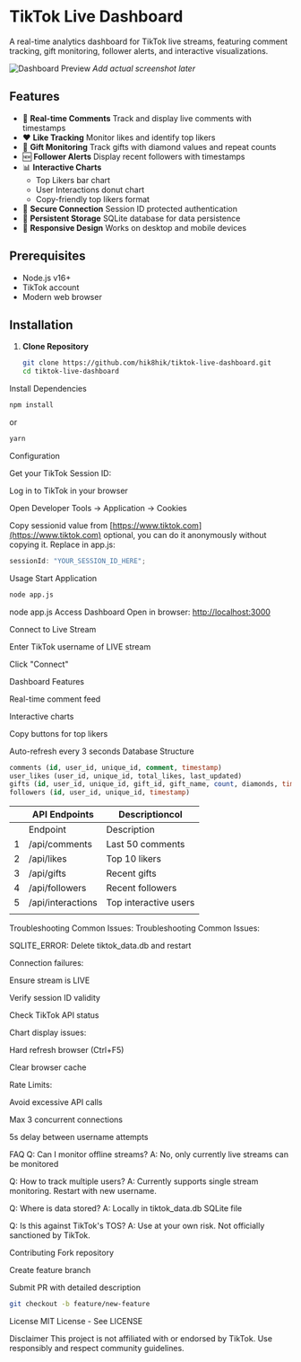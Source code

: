 # TikTok Live Dashboard

A real-time analytics dashboard for TikTok live streams, featuring comment tracking, gift monitoring, follower alerts, and interactive visualizations.

![Dashboard Preview](https://placehold.co/800x400/png)
_Add actual screenshot later_

## Features

- 🎤 **Real-time Comments**
  Track and display live comments with timestamps
- ❤️ **Like Tracking**
  Monitor likes and identify top likers
- 🎁 **Gift Monitoring**
  Track gifts with diamond values and repeat counts
- 🆕 **Follower Alerts**
  Display recent followers with timestamps
- 📊 **Interactive Charts**
  - Top Likers bar chart
  - User Interactions donut chart
  - Copy-friendly top likers format
- 🔐 **Secure Connection**
  Session ID protected authentication
- 📁 **Persistent Storage**
  SQLite database for data persistence
- 📱 **Responsive Design**
  Works on desktop and mobile devices

## Prerequisites

- Node.js v16+
- TikTok account
- Modern web browser

## Installation

1. **Clone Repository**

   ```bash
   git clone https://github.com/hik8hik/tiktok-live-dashboard.git
   cd tiktok-live-dashboard
   ```

Install Dependencies

```bash
npm install
```

or

```bash
yarn
```

Configuration

Get your TikTok Session ID:

Log in to TikTok in your browser

Open Developer Tools → Application → Cookies

Copy sessionid value from [https://www.tiktok.com](https://www.tiktok.com) optional, you can do it anonymously without copying it.
Replace in app.js:

```javascript
sessionId: "YOUR_SESSION_ID_HERE";
```

Usage
Start Application

```bash
node app.js
```

node app.js
Access Dashboard
Open in browser: [http://localhost:3000](http://localhost:3000)

Connect to Live Stream

Enter TikTok username of LIVE stream

Click "Connect"

Dashboard Features

Real-time comment feed

Interactive charts

Copy buttons for top likers

Auto-refresh every 3 seconds
Database Structure

```sql
comments (id, user_id, unique_id, comment, timestamp)
user_likes (user_id, unique_id, total_likes, last_updated)
gifts (id, user_id, unique_id, gift_id, gift_name, count, diamonds, timestamp)
followers (id, user_id, unique_id, timestamp)
```

|     | API Endpoints     | Descriptioncol        |
| --- | ----------------- | --------------------- |
|     | Endpoint          | Description           |
| 1   | /api/comments     | Last 50 comments      |
| 2   | /api/likes        | Top 10 likers         |
| 3   | /api/gifts        | Recent gifts          |
| 4   | /api/followers    | Recent followers      |
| 5   | /api/interactions | Top interactive users |
|     |                   |                       |

Troubleshooting
Common Issues:
Troubleshooting
Common Issues:

SQLITE_ERROR: Delete tiktok_data.db and restart

Connection failures:

Ensure stream is LIVE

Verify session ID validity

Check TikTok API status

Chart display issues:

Hard refresh browser (Ctrl+F5)

Clear browser cache

Rate Limits:

Avoid excessive API calls

Max 3 concurrent connections

5s delay between username attempts

FAQ
Q: Can I monitor offline streams?
A: No, only currently live streams can be monitored

Q: How to track multiple users?
A: Currently supports single stream monitoring. Restart with new username.

Q: Where is data stored?
A: Locally in tiktok_data.db SQLite file

Q: Is this against TikTok's TOS?
A: Use at your own risk. Not officially sanctioned by TikTok.

Contributing
Fork repository

Create feature branch

Submit PR with detailed description

```bash
git checkout -b feature/new-feature
```

License
MIT License - See LICENSE

Disclaimer
This project is not affiliated with or endorsed by TikTok. Use responsibly and respect community guidelines.

